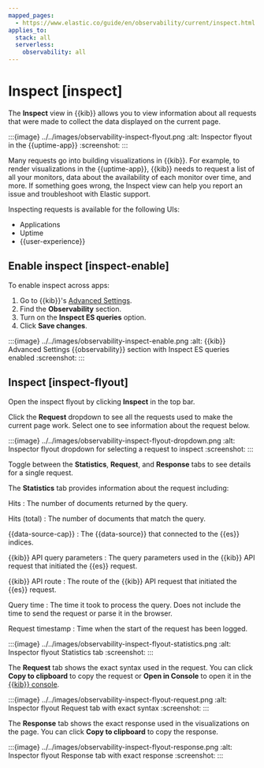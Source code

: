 ```yaml
---
mapped_pages:
  - https://www.elastic.co/guide/en/observability/current/inspect.html
applies_to:
  stack: all
  serverless:
    observability: all
---
```


# Inspect [inspect]

The **Inspect** view in {{kib}} allows you to view information about all requests that were made to collect the data displayed on the current page.

:::{image} ../../images/observability-inspect-flyout.png
:alt: Inspector flyout in the {{uptime-app}}
:screenshot:
:::

Many requests go into building visualizations in {{kib}}. For example, to render visualizations in the {{uptime-app}}, {{kib}} needs to request a list of all your monitors, data about the availability of each monitor over time, and more. If something goes wrong, the Inspect view can help you report an issue and troubleshoot with Elastic support.

Inspecting requests is available for the following UIs:

* Applications
* Uptime
* {{user-experience}}


## Enable inspect [inspect-enable]

To enable inspect across apps:

1. Go to {{kib}}'s [Advanced Settings](kibana://reference/advanced-settings.md).
2. Find the **Observability** section.
3. Turn on the **Inspect ES queries** option.
4. Click **Save changes**.

:::{image} ../../images/observability-inspect-enable.png
:alt: {{kib}} Advanced Settings {{observability}} section with Inspect ES queries enabled
:screenshot:
:::


## Inspect [inspect-flyout]

Open the inspect flyout by clicking **Inspect** in the top bar.

Click the **Request** dropdown to see all the requests used to make the current page work. Select one to see information about the request below.

:::{image} ../../images/observability-inspect-flyout-dropdown.png
:alt: Inspector flyout dropdown for selecting a request to inspect
:screenshot:
:::

Toggle between the **Statistics**, **Request**, and **Response** tabs to see details for a single request.

The **Statistics** tab provides information about the request including:

Hits
:   The number of documents returned by the query.

Hits (total)
:   The number of documents that match the query.

{{data-source-cap}}
:   The {{data-source}} that connected to the {{es}} indices.

{{kib}} API query parameters
:   The query parameters used in the {{kib}} API request that initiated the {{es}} request.

{{kib}} API route
:   The route of the {{kib}} API request that initiated the {{es}} request.

Query time
:   The time it took to process the query. Does not include the time to send the request or parse it in the browser.

Request timestamp
:   Time when the start of the request has been logged.

:::{image} ../../images/observability-inspect-flyout-statistics.png
:alt: Inspector flyout Statistics tab
:screenshot:
:::

The **Request** tab shows the exact syntax used in the request. You can click **Copy to clipboard** to copy the request or **Open in Console** to open it in the [{{kib}} console](../../explore-analyze/query-filter/tools/console.md).

:::{image} ../../images/observability-inspect-flyout-request.png
:alt: Inspector flyout Request tab with exact syntax
:screenshot:
:::

The **Response** tab shows the exact response used in the visualizations on the page. You can click **Copy to clipboard** to copy the response.

:::{image} ../../images/observability-inspect-flyout-response.png
:alt: Inspector flyout Response tab with exact response
:screenshot:
:::

